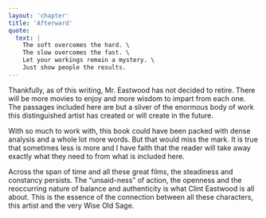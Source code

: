 ```yaml
---
layout: 'chapter'
title: 'Afterward'
quote:
  text: |
    The soft overcomes the hard. \
    The slow overcomes the fast. \
    Let your workings remain a mystery. \
    Just show people the results.
---
```



Thankfully, as of this writing, Mr. Eastwood has not decided to retire.
There will be more movies to enjoy and more wisdom to impart from each one.
The passages included here are but a sliver of the enormous body of work
this distinguished artist has created or will create in the future.

With so much to work with, this book could have been packed with dense
analysis and a whole lot more words. But that would miss the mark.
It is true that sometimes less is more and I have faith that the reader
will take away exactly what they need to from what is included here.

Across the span of time and all these great films,
the steadiness and constancy persists.
The “unsaid-ness” of action,
the openness and the reoccurring nature of balance and authenticity
is what Clint Eastwood is all about. This is the essence of the connection
between all these characters, this artist and the very Wise Old Sage.
